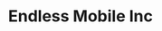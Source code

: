 ---
name: endless
title: Endless Mobile Inc
logo: /img/endless.png
period: Nov 2013 - Feb 2014, May 2016 - June 2016, with part time contract work in between
desc: The mission of Endless Mobile is to bring computing to the next billion.
my_role: I worked in a variety of areas, from working on the internals of
         a JavaScript engine and various core libraries to prototyping user
         intefaces.
outcomes: I landed the coverage mode for [GJS](/projects/gjs), created a working 
          prototype of certain user interface animations and integrated the
          [Jasmine](http://jasmine.github.io) testing framework with internal
          applications.
---